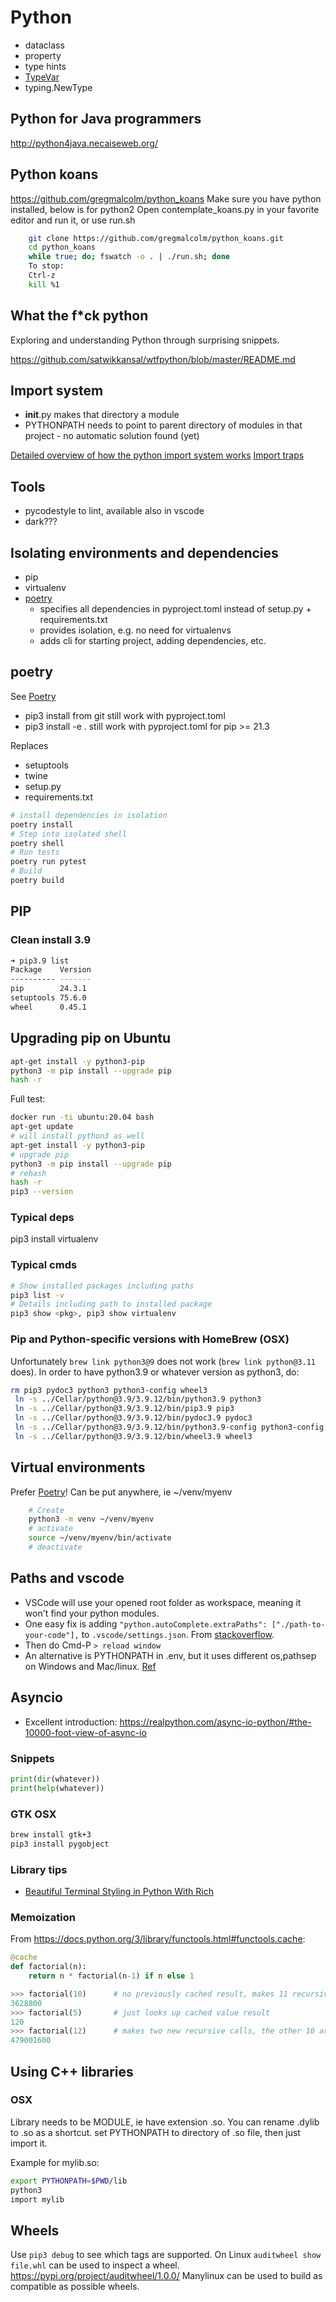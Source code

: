 # Python

- dataclass
- property
- type hints
- [TypeVar](https://docs.python.org/3/library/typing.html#typing.TypeVar)
- typing.NewType

## Python for Java programmers

http://python4java.necaiseweb.org/

## Python koans

<https://github.com/gregmalcolm/python_koans>
Make sure you have python installed, below is for python2
Open contemplate_koans.py in your favorite editor and run it, or use run.sh

```bash
    git clone https://github.com/gregmalcolm/python_koans.git
    cd python_koans
    while true; do; fswatch -o . | ./run.sh; done
    To stop:
    Ctrl-z
    kill %1
```

## What the f*ck python

Exploring and understanding Python through surprising snippets.

https://github.com/satwikkansal/wtfpython/blob/master/README.md

## Import system

- __init__.py makes that directory a module
- PYTHONPATH needs to point to parent directory of modules in that project - no automatic solution found (yet)

[Detailed overview of how the python import system works](https://tenthousandmeters.com/blog/python-behind-the-scenes-11-how-the-python-import-system-works/)
[Import traps](https://python-notes.curiousefficiency.org/en/latest/python_concepts/import_traps.html)

## Tools

- pycodestyle <files> to lint, available also in vscode
- dark???

## Isolating environments and dependencies

- pip
- virtualenv
- [poetry](https://python-poetry.org/)
  - specifies all dependencies in pyproject.toml instead of setup.py + requirements.txt
  - provides isolation, e.g. no need for virtualenvs
  - adds cli for starting project, adding dependencies, etc.

## poetry

See [Poetry](poetry.md)

- pip3 install from git still work with pyproject.toml
- pip3 install -e . still work with pyproject.toml for pip >= 21.3

Replaces

- setuptools
- twine
- setup.py
- requirements.txt

```bash
# install dependencies in isolation
poetry install
# Step into isolated shell
poetry shell
# Run tests
poetry run pytest
# Build
poetry build
```

## PIP

### Clean install 3.9

```bash
➜ pip3.9 list
Package    Version
---------- -------
pip        24.3.1
setuptools 75.6.0
wheel      0.45.1
```

## Upgrading pip on Ubuntu

```bash
apt-get install -y python3-pip
python3 -m pip install --upgrade pip
hash -r
```

Full test:

```bash
docker run -ti ubuntu:20.04 bash
apt-get update
# will install python3 as well
apt-get install -y python3-pip
# upgrade pip
python3 -m pip install --upgrade pip
# rehash
hash -r
pip3 --version
```

### Typical deps

pip3 install virtualenv

### Typical cmds

```bash
# Show installed packages including paths
pip3 list -v
# Details including path to installed package
pip3 show <pkg>, pip3 show virtualenv 
```

### Pip and Python-specific versions with HomeBrew (OSX)

Unfortunately `brew link python3@9` does not work (`brew link python@3.11` does).
In order to have python3.9 or whatever version as python3, do:

```bash
rm pip3 pydoc3 python3 python3-config wheel3
 ln -s ../Cellar/python@3.9/3.9.12/bin/python3.9 python3
 ln -s ../Cellar/python@3.9/3.9.12/bin/pip3.9 pip3
 ln -s ../Cellar/python@3.9/3.9.12/bin/pydoc3.9 pydoc3
 ln -s ../Cellar/python@3.9/3.9.12/bin/python3.9-config python3-config
 ln -s ../Cellar/python@3.9/3.9.12/bin/wheel3.9 wheel3
```

## Virtual environments

Prefer [Poetry](poetry.md)!
Can be put anywhere, ie ~/venv/myenv

```bash
    # Create
    python3 -m venv ~/venv/myenv
    # activate
    source ~/venv/myenv/bin/activate
    # deactivate
```

## Paths and vscode

- VSCode will use your opened root folder as workspace, meaning it won't find your python modules.
- One easy fix is adding ```"python.autoComplete.extraPaths": ["./path-to-your-code"],``` to ```.vscode/settings.json```. From [stackoverflow](https://stackoverflow.com/questions/53939751/pylint-unresolved-import-error-in-visual-studio-code).
- Then do Cmd-P ```> reload window```
- An alternative is PYTHONPATH in .env, but it uses different os,pathsep on Windows and Mac/linux. [Ref](https://code.visualstudio.com/docs/python/environments#_use-of-the-pythonpath-variable)

## Asyncio

- Excellent introduction: https://realpython.com/async-io-python/#the-10000-foot-view-of-async-io

### Snippets

```python
print(dir(whatever))
print(help(whatever))
```

### GTK OSX

```bash
brew install gtk+3
pip3 install pygobject
```

### Library tips

- [Beautiful Terminal Styling in Python With Rich](https://www.youtube.com/watch?v=4zbehnz-8QU&t=745s)

### Memoization

From <https://docs.python.org/3/library/functools.html#functools.cache>:

```python
@cache
def factorial(n):
    return n * factorial(n-1) if n else 1

>>> factorial(10)      # no previously cached result, makes 11 recursive calls
3628800
>>> factorial(5)       # just looks up cached value result
120
>>> factorial(12)      # makes two new recursive calls, the other 10 are cached
479001600
```

## Using C++ libraries

### OSX

Library needs to be MODULE, ie have extension .so. You can rename .dylib to .so as a shortcut.
set PYTHONPATH to directory of .so file, then just import it.

Example for mylib.so:

```bash
export PYTHONPATH=$PWD/lib
python3
import mylib
```

## Wheels

Use `pip3 debug` to see which tags are supported.
On Linux `auditwheel show file.whl` can be used to inspect a wheel. <https://pypi.org/project/auditwheel/1.0.0/>
Manylinux can be used to build as compatible as possible wheels.
